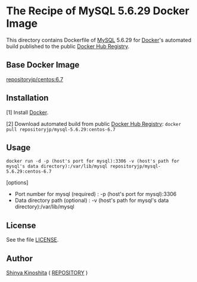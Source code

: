 # The Recipe of MySQL 5.6.29 Docker Image

This directory contains Dockerfile of [MySQL](https://www.mysql.com/) 5.6.29 for [Docker](https://www.docker.com/)'s automated build published to the public [Docker Hub Registry](https://hub.docker.com/).

## Base Docker Image

[repositoryjp/centos:6.7](https://hub.docker.com/r/repositoryjp/centos/)

## Installation

[1] Install [Docker](https://www.docker.com/).

[2] Download automated build from public [Docker Hub Registry](https://hub.docker.com/): `docker pull repositoryjp/mysql-5.6.29:centos-6.7`

## Usage

```
docker run -d -p (host's port for mysql):3306 -v (host's path for mysql's data directory):/var/lib/mysql repositoryjp/mysql-5.6.29:centos-6.7
```

[options]

* Port number for mysql (required) : -p (host's port for mysql):3306
* Data directory path (optional) : -v (host's path for mysql's data directory):/var/lib/mysql

## License

See the file [LICENSE](../../../../../../LICENSE).

## Author

[Shinya Kinoshita](http://www.shinyakinoshita.com) ( [REPOSITORY](http://www.repositories.jp) )
